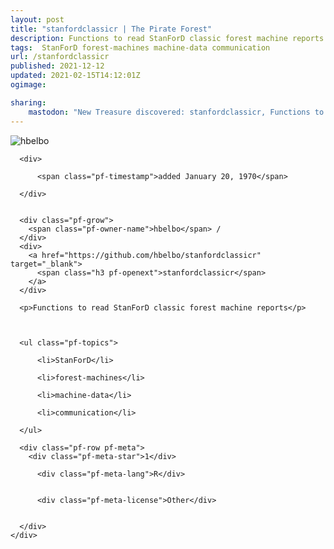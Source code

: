 ```yaml
---
layout: post
title: "stanfordclassicr | The Pirate Forest"
description: Functions to read StanForD classic forest machine reports
tags:  StanForD forest-machines machine-data communication
url: /stanfordclassicr
published: 2021-12-12
updated: 2021-02-15T14:12:01Z
ogimage: 

sharing:
    mastodon: "New Treasure discovered: stanfordclassicr, Functions to read StanForD classic forest machine reports"
---
```


<div class="pf-night-sky-spacer">
    <div id="pf-night-sky" data-stars="1" data-owner="hbelbo" data-repo="stanfordclassicr">
        <div id="pf-open-dialog" class="pf-meta-star pf-star-todo"></div>
        <dialog id="pf-star-dialog">
            Star this Repository to putt a smile on the Developers face.
            <div class="pf-row">
                <div class="pf-grow"></div>
                <div><a class="pf-unterlines" href="https://github.com/hbelbo/stanfordclassicr" target="_blank">VISIT REPOSITORY</a></div>
            </div>
        </dialog>
    </div>
    
</div>

<div class="pf-ship-list">
    <div class="pf-row pf-pirate pf-small-column" data-pirate-id="7SZ4Ojghsbd3TuZarR8xg">
    <div>
      <!--<a href="https://github.com/hbelbo" target="blank">-->
        <div class="pf-pirate-avatar">
          <div class="pf-cross pf-clickable"  onclick="collect('7SZ4Ojghsbd3TuZarR8xg'); return false;"></div>
          <img src="https://avatars.githubusercontent.com/u/61940406?v=4" title="hbelbo" alt="hbelbo"/>
      </div>
      <!--</a>
      <div class="pf-pirate-actions">
        <a class="pf-treasure-add"  title="save in my treasure chest" onclick="collect('7SZ4Ojghsbd3TuZarR8xg'); return false;" href="#">
          <img src="./assets/coin.svg" alt="treasure"/>
        </a>
        <a class="pf-treasure-remove" onclick="throwAway('7SZ4Ojghsbd3TuZarR8xg'); return false;">remove</a>
      </div>-->
    </div>
    <div class="pf-ship">

      <div>
        
          <span class="pf-timestamp">added January 20, 1970</span>
        
      </div>
      
      
      <div class="pf-grow">
        <span class="pf-owner-name">hbelbo</span> / 
      </div>
      <div>
        <a href="https://github.com/hbelbo/stanfordclassicr" target="_blank">
          <span class="h3 pf-openext">stanfordclassicr</span>
        </a>
      </div>

      <p>Functions to read StanForD classic forest machine reports</p>

      

      <ul class="pf-topics">
        
          <li>StanForD</li>
        
          <li>forest-machines</li>
        
          <li>machine-data</li>
        
          <li>communication</li>
        
      </ul>

      <div class="pf-row pf-meta">
        <div class="pf-meta-star">1</div>
        
          <div class="pf-meta-lang">R</div>
        
        
          <div class="pf-meta-license">Other</div>
        
        
      </div>
    </div>
  </div>
</div>